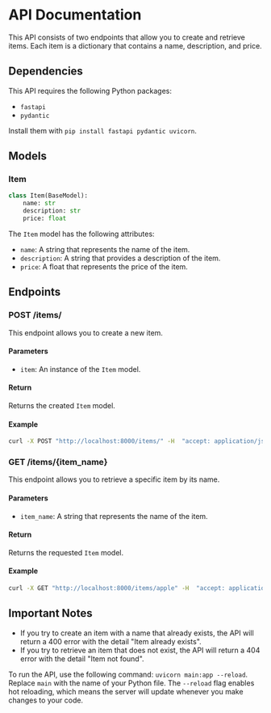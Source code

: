 # API Documentation

This API consists of two endpoints that allow you to create and retrieve items. Each item is a dictionary that contains a name, description, and price.

## Dependencies

This API requires the following Python packages:

- `fastapi`
- `pydantic`

Install them with `pip install fastapi pydantic uvicorn`.

## Models

### Item

```python
class Item(BaseModel):
    name: str
    description: str
    price: float
```

The `Item` model has the following attributes:

- `name`: A string that represents the name of the item.
- `description`: A string that provides a description of the item.
- `price`: A float that represents the price of the item.

## Endpoints

### POST /items/

This endpoint allows you to create a new item.

#### Parameters

- `item`: An instance of the `Item` model.

#### Return

Returns the created `Item` model.

#### Example

```bash
curl -X POST "http://localhost:8000/items/" -H  "accept: application/json" -H  "Content-Type: application/json" -d "{\"name\":\"apple\",\"description\":\"A juicy red apple\",\"price\":0.5}"
```

### GET /items/{item_name}

This endpoint allows you to retrieve a specific item by its name.

#### Parameters

- `item_name`: A string that represents the name of the item.

#### Return

Returns the requested `Item` model.

#### Example

```bash
curl -X GET "http://localhost:8000/items/apple" -H  "accept: application/json"
```

## Important Notes

- If you try to create an item with a name that already exists, the API will return a 400 error with the detail "Item already exists".
- If you try to retrieve an item that does not exist, the API will return a 404 error with the detail "Item not found". 

To run the API, use the following command: `uvicorn main:app --reload`. Replace `main` with the name of your Python file. The `--reload` flag enables hot reloading, which means the server will update whenever you make changes to your code.
